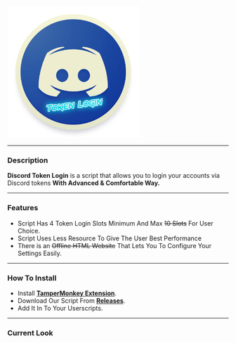 &nbsp;&nbsp;&nbsp;&nbsp;&nbsp;&nbsp;&nbsp;&nbsp;&nbsp;&nbsp;&nbsp;&nbsp;&nbsp;&nbsp;&nbsp;&nbsp;&nbsp;&nbsp;&nbsp;&nbsp;&nbsp;&nbsp;&nbsp;&nbsp;&nbsp;&nbsp;&nbsp;&nbsp;&nbsp;&nbsp;&nbsp;&nbsp;&nbsp;&nbsp;&nbsp;&nbsp;&nbsp;&nbsp;&nbsp;&nbsp;&nbsp;&nbsp;&nbsp;&nbsp;&nbsp;&nbsp;&nbsp;&nbsp;&nbsp;&nbsp;&nbsp;&nbsp;&nbsp;&nbsp;&nbsp;&nbsp;&nbsp;&nbsp;&nbsp;&nbsp;&nbsp;&nbsp;&nbsp;<img src="https://raw.githubusercontent.com/CoSeR-Source/DC-Token-Login/master/Resources/DC%20Token%20Login.png" height="300" alt="Logo">
___
### Description
__Discord Token Login__ is a script that allows you to login your accounts via Discord tokens __With Advanced & Comfortable Way.__
___
### Features
- Script Has 4 Token Login Slots Minimum And Max ~~10 Slots~~ For User Choice.
- Script Uses Less Resource To Give The User Best Performance
- There is an ~~Offline HTML Website~~ That Lets You To Configure Your Settings Easily.
___
### How To Install
- Install **[TamperMonkey Extension](https://chrome.google.com/webstore/detail/tampermonkey/dhdgffkkebhmkfjojejmpbldmpobfkfo)**.
- Download Our Script From **[Releases](https://github.com/CoSeR-Source/DC-Token-Login/releases)**.
- Add It In To Your Userscripts.
___
### Current Look

